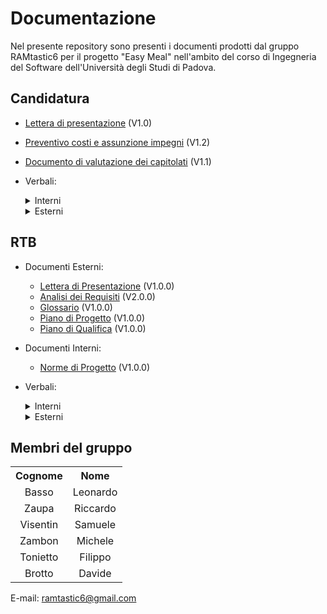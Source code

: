 <h1>Documentazione</h1>
Nel presente repository sono presenti i documenti prodotti dal gruppo RAMtastic6 per il progetto "Easy Meal" nell'ambito del corso di Ingegneria del Software dell'Università degli Studi di Padova.

<h2>Candidatura</h2>

- [Lettera di presentazione](documenti/1-CANDIDATURA/Lettera_di_presentazione_v1.0.pdf) (V1.0)<br>
- [Preventivo costi e assunzione impegni](documenti/1-CANDIDATURA/Preventivo_costi_e_assunzione%20impegni_v1.2.pdf) (V1.2) <br>
- [Documento di valutazione dei capitolati](documenti/1-CANDIDATURA/Valutazione_dei_capitolati_v1.1.pdf) (V1.1) <br>
- Verbali:
   <details>
  <summary>Interni</summary>

    - [26 Ottobre 2023](documenti/1-CANDIDATURA/verbali/verbali_interni/verbale_2023_10_26.pdf)
    - [27 Ottobre 2023](documenti/1-CANDIDATURA/verbali/verbali_interni/verbale_2023_10_27.pdf)
    - [29 Ottobre 2023](documenti/1-CANDIDATURA/verbali/verbali_interni/verbale_2023_10_29.pdf)
    - [30 Ottobre 2023](documenti/1-CANDIDATURA/verbali/verbali_interni/verbale_2023_10_30.pdf)
    - [06 Novembre 2023](documenti/1-CANDIDATURA/verbali/verbali_interni/verbale_2023_11_06.pdf)
    - [07 Novembre 2023](documenti/1-CANDIDATURA/verbali/verbali_interni/verbale_2023_11_07.pdf)

  </details>
  <details>
    <summary>Esterni</summary>

    - [27 Ottobre 2023](documenti/1-CANDIDATURA/verbali/verbali_esterni/verbale_2023_10_27.pdf)
  
  </details>

<h2>RTB</h2>

- Documenti Esterni:
  - [Lettera di Presentazione](documenti/2-RTB/Lettera_di_Presentazione_v1.0.0.pdf) (V1.0.0) <br>
  - [Analisi dei Requisiti](documenti/2-RTB/Analisi_dei_Requisiti_v2.0.0.pdf) (V2.0.0) <br>
  - [Glossario](documenti/2-RTB/Glossario_v1.0.0.pdf) (V1.0.0) <br>
  - [Piano di Progetto](documenti/2-RTB/Piano_di_Progetto_v1.0.0.pdf) (V1.0.0) <br>
  - [Piano di Qualifica](documenti/2-RTB/Piano_di_Qualifica_v1.0.0.pdf) (V1.0.0) <br>
- Documenti Interni:
  - [Norme di Progetto](documenti/2-RTB/Norme_di_Progetto_v1.0.0.pdf) (V1.0.0) <br>
- Verbali:
  <details>
  <summary>Interni</summary>

    - [12 Novembre 2023](documenti/2-RTB/verbali/verbali_interni/verbale_2023_11_12.pdf)
    - [13 Novembre 2023](documenti/2-RTB/verbali/verbali_interni/verbale_2023_11_13.pdf)
    - [14 Novembre 2023](documenti/2-RTB/verbali/verbali_interni/verbale_2023_11_14.pdf)
    - [18 Novembre 2023](documenti/2-RTB/verbali/verbali_interni/verbale_2023_11_18.pdf)
    - [27 Novembre 2023](documenti/2-RTB/verbali/verbali_interni/verbale_2023_11_27.pdf)
    - [1 Dicembre 2023](documenti/2-RTB/verbali/verbali_interni/verbale_2023_12_01.pdf)
    - [4 Dicembre 2023](documenti/2-RTB/verbali/verbali_interni/verbale_2023_12_04.pdf)
    - [13 Dicembre 2023](documenti/2-RTB/verbali/verbali_interni/verbale_2023_12_13.pdf)
    - [18 Dicembre 2023](documenti/2-RTB/verbali/verbali_interni/verbale_2023_12_18.pdf)
    - [23 Dicembre 2023](documenti/2-RTB/verbali/verbali_interni/verbale_2023_12_23.pdf)
    - [27 Dicembre 2023](documenti/2-RTB/verbali/verbali_interni/verbale_2023_12_27.pdf)
    - [8 Gennaio 2024](documenti/2-RTB/verbali/verbali_interni/verbale_2024_01_08.pdf)
    - [11 Gennaio 2024](documenti/2-RTB/verbali/verbali_interni/verbale_2024_01_11.pdf)
    - [16 Febbraio 2024](documenti/2-RTB/verbali/verbali_interni/verbale_2024_02_16.pdf)
    - [7 Marzo 2024](documenti/2-RTB/verbali/verbali_interni/verbale_2024_03_07.pdf)
    - [13 Marzo 2024](documenti/2-RTB/verbali/verbali_interni/verbale_2024_03_13.pdf)
    - [25 Marzo 2024](documenti/2-RTB/verbali/verbali_interni/verbale_2024_03_25.pdf)
    - [4 Aprile 2024](documenti/2-RTB/verbali/verbali_interni/verbale_2024_04_04.pdf)
    - [10 Aprile 2024](documenti/2-RTB/verbali/verbali_interni/verbale_2024_04_10.pdf)
    - [16 Aprile 2024](documenti/2-RTB/verbali/verbali_interni/verbale_2024_04_16.pdf)
    - [23 Aprile 2024](documenti/2-RTB/verbali/verbali_interni/verbale_2024_04_23.pdf)

  </details>
  <details>
    <summary>Esterni</summary>

    - [24 Novembre 2023](documenti/2-RTB/verbali/verbali_esterni/verbale_2023_11_24.pdf)
    - [6 Dicembre 2023](documenti/2-RTB/verbali/verbali_esterni/verbale_2023_12_06.pdf)
    - [27 Dicembre 2023](documenti/2-RTB/verbali/verbali_esterni/verbale_2023_12_27.pdf)
    - [19 Gennaio 2024](documenti/2-RTB/verbali/verbali_esterni/verbale_2024_01_19.pdf)
    - [28 Febbraio 2024](documenti/2-RTB/verbali/verbali_esterni/verbale_2024_02_28.pdf)
    - [21 Marzo 2024](documenti/2-RTB/verbali/verbali_esterni/verbale_2024_03_21.pdf)
    - [10 Aprile 2024](documenti/2-RTB/verbali/verbali_esterni/verbale_2024_04_10.pdf)
  
  </details>

<h2>Membri del gruppo</h2>
<table style="width:100%; text-align:center; align:center">
  <tr>
    <th>Cognome</th>
    <th>Nome</th>
  </tr>
  <tr>
    <td>Basso </td>
    <td>Leonardo</td>
  </tr>
  <tr>
    <td>Zaupa</td>
    <td>Riccardo</td>
  </tr>
  <tr>
    <td>Visentin</td>
    <td>Samuele</td>
  </tr>
  <tr>
    <td>Zambon</td>
    <td>Michele</td>
  <tr>
    <td>Tonietto</td>
    <td>Filippo</td>
  </tr>
  <tr>
    <td>Brotto</td>
    <td>Davide</td>
  </tr>
</table>

E-mail: ramtastic6@gmail.com
